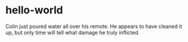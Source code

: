 hello-world
===========

Colin just poured water all over his remote.  He appears to have cleaned it up, but only time will tell what damage he truly inflicted.
